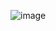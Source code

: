 ![image]([https://github.com/Oswe-gif/Estructura-de-datos/assets/84868357/58211191-1c9c-4cd8-ba50-f41cd85fb39c](https://studies.cs.helsinki.fi/stats/api/certificate/fullstackopen/en/fcf237f29651e22fc72f8d22abea6431)https://studies.cs.helsinki.fi/stats/api/certificate/fullstackopen/en/fcf237f29651e22fc72f8d22abea6431)
